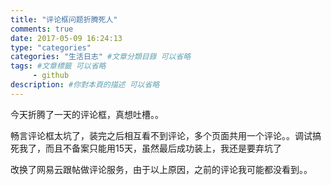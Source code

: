 ```yaml
---
title: "评论框问题折腾死人"
comments: true
date: 2017-05-09 16:24:13
type: "categories"
categories: "生活日志" #文章分類目錄 可以省略
tags: #文章標籤 可以省略
     - github
description: #你對本頁的描述 可以省略
---
```


今天折腾了一天的评论框，真想吐槽。。

畅言评论框太坑了，装完之后相互看不到评论，多个页面共用一个评论。。调试搞死我了，而且不备案只能用15天，虽然最后成功装上，我还是要弃坑了

改换了网易云跟帖做评论服务，由于以上原因，之前的评论我可能都没看到。。